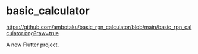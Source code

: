 # basic_calculator

<https://github.com/ambotaku/basic_rpn_calculator/blob/main/basic_rpn_calculator.png?raw=true>

A new Flutter project.
